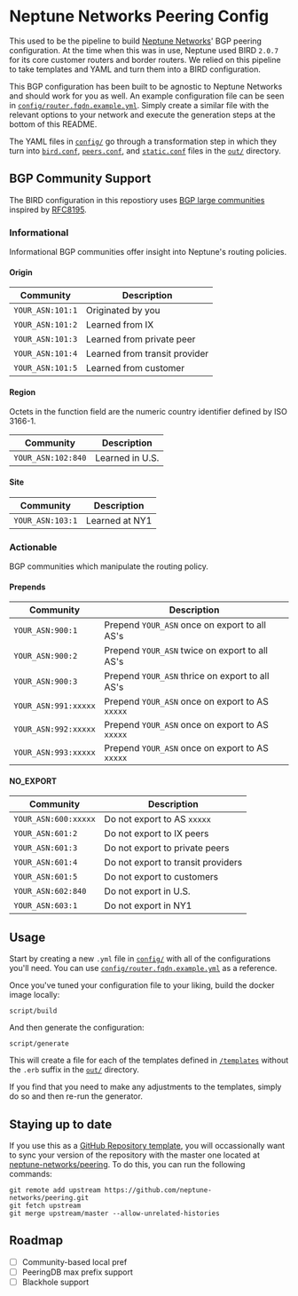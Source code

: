 # Neptune Networks Peering Config

This used to be the pipeline to build [Neptune Networks](https://neptunenetworks.org)' BGP peering configuration. At the time when this was in use, Neptune used BIRD `2.0.7` for its core customer routers and border routers. We relied on this pipeline to take templates and YAML and turn them into a BIRD configuration.

This BGP configuration has been built to be agnostic to Neptune Networks and should work for you as well. An example configuration file can be seen in [`config/router.fqdn.example.yml`](config/router.fqdn.example.yml). Simply create a similar file with the relevant options to your network and execute the generation steps at the bottom of this README.

The YAML files in [`config/`](config/) go through a transformation step in which they turn into [`bird.conf`](out/router.fqdn.example/bird.conf), [`peers.conf`](out/router.fqdn.example/peers.conf), and [`static.conf`](out/router.fqdn.example/static.conf) files in the [`out/`](out/) directory.

## BGP Community Support

The BIRD configuration in this repostiory uses [BGP large communities](http://largebgpcommunities.net/) inspired by [RFC8195](https://tools.ietf.org/html/rfc8195).

### Informational

Informational BGP communities offer insight into Neptune's routing policies.

#### Origin

| Community | Description |
| --------- | ----------- |
| `YOUR_ASN:101:1` | Originated by you |
| `YOUR_ASN:101:2` | Learned from IX |
| `YOUR_ASN:101:3` | Learned from private peer |
| `YOUR_ASN:101:4` | Learned from transit provider |
| `YOUR_ASN:101:5` | Learned from customer |

#### Region

Octets in the function field are the numeric country identifier defined by ISO 3166-1.

| Community | Description |
| --------- | ----------- |
| `YOUR_ASN:102:840` | Learned in U.S. |

#### Site

| Community | Description |
| --------- | ----------- |
| `YOUR_ASN:103:1` | Learned at NY1 |

### Actionable

BGP communities which manipulate the routing policy.

#### Prepends

| Community | Description |
| --------- | ----------- |
| `YOUR_ASN:900:1` | Prepend `YOUR_ASN` once on export to all AS's |
| `YOUR_ASN:900:2` | Prepend `YOUR_ASN` twice on export to all AS's |
| `YOUR_ASN:900:3` | Prepend `YOUR_ASN` thrice on export to all AS's |
| `YOUR_ASN:991:xxxxx` | Prepend `YOUR_ASN` once on export to AS `xxxxx` |
| `YOUR_ASN:992:xxxxx` | Prepend `YOUR_ASN` once on export to AS `xxxxx` |
| `YOUR_ASN:993:xxxxx` | Prepend `YOUR_ASN` once on export to AS `xxxxx` |

#### NO_EXPORT

| Community | Description |
| --------- | ----------- |
| `YOUR_ASN:600:xxxxx` | Do not export to AS `xxxxx` |
| `YOUR_ASN:601:2` | Do not export to IX peers |
| `YOUR_ASN:601:3` | Do not export to private peers |
| `YOUR_ASN:601:4` | Do not export to transit providers |
| `YOUR_ASN:601:5` | Do not export to customers |
| `YOUR_ASN:602:840` | Do not export in U.S. |
| `YOUR_ASN:603:1` | Do not export in NY1 |

## Usage

Start by creating a new `.yml` file in [`config/`](config/) with all of the configurations you'll need. You can use [`config/router.fqdn.example.yml`](config/router.fqdn.example.yml) as a reference.

Once you've tuned your configuration file to your liking, build the docker image locally:

```
script/build
```

And then generate the configuration:

```
script/generate
```

This will create a file for each of the templates defined in [`/templates`](templates/) without the `.erb` suffix in the [`out/`](out/) directory.

If you find that you need to make any adjustments to the templates, simply do so and then re-run the generator.

## Staying up to date

If you use this as a [GitHub Repository template](https://github.blog/2019-06-06-generate-new-repositories-with-repository-templates/), you will occassionally want to sync your version of the repository with the master one located at [neptune-networks/peering](https://github.com/neptune-networks/peering). To do this, you can run the following commands:

```
git remote add upstream https://github.com/neptune-networks/peering.git
git fetch upstream
git merge upstream/master --allow-unrelated-histories
```

## Roadmap

- [ ] Community-based local pref
- [ ] PeeringDB max prefix support
- [ ] Blackhole support

